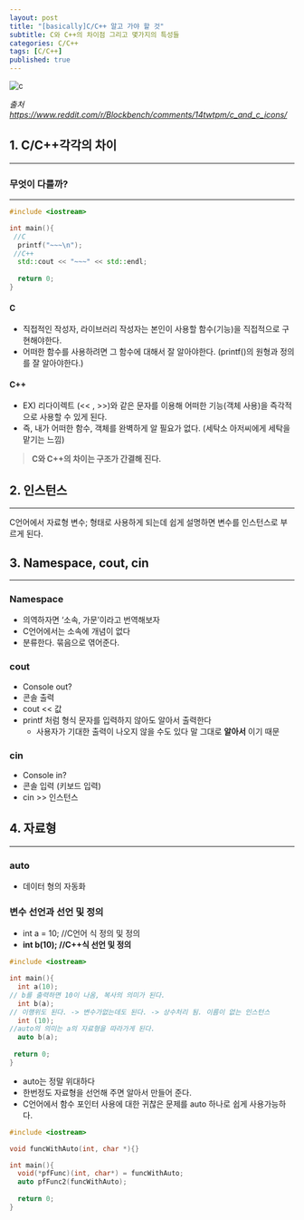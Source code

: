 ```yaml
---
layout: post
title: "[basically]C/C++ 알고 가야 할 것"
subtitle: C와 C++의 차이점 그리고 몇가지의 특성들
categories: C/C++
tags: [C/C++]
published: true
---
```

![c](https://i.redd.it/xxodzo30yoab1.gif)

*출처 <https://www.reddit.com/r/Blockbench/comments/14twtpm/c_and_c_icons/>*

## 1. C/C++각각의 차이
---
### 무엇이 다를까?
---

```cpp
#include <iostream>

int main(){
 //C
  printf("~~~\n");
 //C++
  std::cout << "~~~" << std::endl;
 
  return 0;
}
```

#### C

- 직접적인 작성자, 라이브러리 작성자는 본인이 사용할 함수(기능)을 직접적으로 구현해야한다.
- 어떠한 함수를 사용하려면 그 함수에 대해서 잘 알아야한다. (printf()의 원형과 정의를 잘 알아야한다.)

#### C++

- EX) 리다이렉트 (<< , >>)와 같은 문자를 이용해 어떠한 기능(객체 사용)을 즉각적으로 사용할 수 있게 된다.
- 즉, 내가 어떠한 함수, 객체를 완벽하게 알 필요가 없다. (세탁소 아저씨에게 세탁을 맡기는 느낌)

> **C와 C++의 차이는 구조가 간결해 진다.**
>

## 2. 인스턴스

---

C언어에서 자료형 변수; 형태로 사용하게 되는데 쉽게 설명하면 변수를 인스턴스로 부르게 된다.

## 3. Namespace, cout, cin

---

### Namespace

- 의역하자면 ‘소속, 가문’이라고 번역해보자
- C언어에서는 소속에 개념이 없다
- 분류한다. 묶음으로 엮어준다.

### cout

- Console out?
- 콘솔 출력
- cout << 값
- printf 처럼 형식 문자를 입력하지 않아도 알아서 출력한다
  - 사용자가 기대한 출력이 나오지 않을 수도 있다 말 그대로 **알아서** 이기 때문

### cin

- Console in?
- 콘솔 입력 (키보드 입력)
- cin >> 인스턴스

## 4. 자료형

---

### auto

- 데이터 형의 자동화

### 변수 선언과  선언 및 정의

- int a = 10; //C언어 식 정의 및 정의
- **int b(10); //C++식 선언 및 정의**

```cpp
#include <iostream>

int main(){
  int a(10);
// b를 출력하면 10이 나옴, 복사의 의미가 된다.
  int b(a);
// 이행위도 된다. -> 변수가없는데도 된다. -> 상수처리 됨. 이름이 없는 인스턴스
  int (10);
//auto의 의미는 a의 자료형을 따라가게 된다.
  auto b(a);
 
 return 0;
}
```

- auto는 정말 위대하다
- 한번정도 자료형을 선언해 주면 알아서 만들어 준다.
- C언어에서 함수 포인터 사용에 대한 귀찮은 문제를 auto 하나로 쉽게 사용가능하다.

```cpp
#include <iostream>

void funcWithAuto(int, char *){}

int main(){
  void(*pfFunc)(int, char*) = funcWithAuto;
  auto pfFunc2(funcWithAuto);
 
  return 0;
}
```
